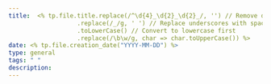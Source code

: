 ```yaml
---
title:  <% tp.file.title.replace(/^\d{4}_\d{2}_\d{2}_/, '') // Remove date if it exists in the format YYYY_MM_DD_
                   .replace(/_/g, ' ') // Replace underscores with spaces
                   .toLowerCase() // Convert to lowercase first
                   .replace(/\b\w/g, char => char.toUpperCase()) %>
date: <% tp.file.creation_date("YYYY-MM-DD") %>
type: general
tags: " "
description: 
---
```


